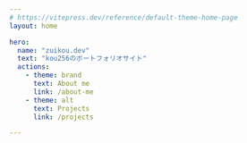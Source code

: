 ```yaml
---
# https://vitepress.dev/reference/default-theme-home-page
layout: home

hero:
  name: "zuikou.dev"
  text: "kou256のポートフォリオサイト"
  actions:
    - theme: brand
      text: About me
      link: /about-me
    - theme: alt
      text: Projects
      link: /projects

---
```


